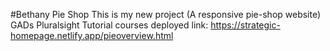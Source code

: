 #Bethany Pie Shop
This is my new project (A responsive pie-shop website)
GADs Pluralsight Tutorial courses
deployed link: https://strategic-homepage.netlify.app/pieoverview.html
